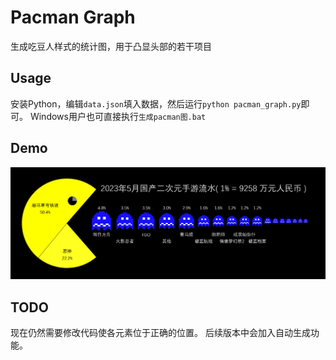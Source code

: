 # Pacman Graph

生成吃豆人样式的统计图，用于凸显头部的若干项目

## Usage

安装Python，编辑`data.json`填入数据，然后运行`python pacman_graph.py`即可。
Windows用户也可直接执行`生成pacman图.bat`

## Demo

![Alt text](demo.png)

## TODO

现在仍然需要修改代码使各元素位于正确的位置。
后续版本中会加入自动生成功能。